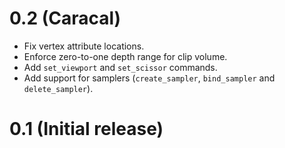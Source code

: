 
# 0.2 (Caracal)

- Fix vertex attribute locations.
- Enforce zero-to-one depth range for clip volume.
- Add `set_viewport` and `set_scissor` commands.
- Add support for samplers (`create_sampler`, `bind_sampler` and `delete_sampler`).

# 0.1 (Initial release)
